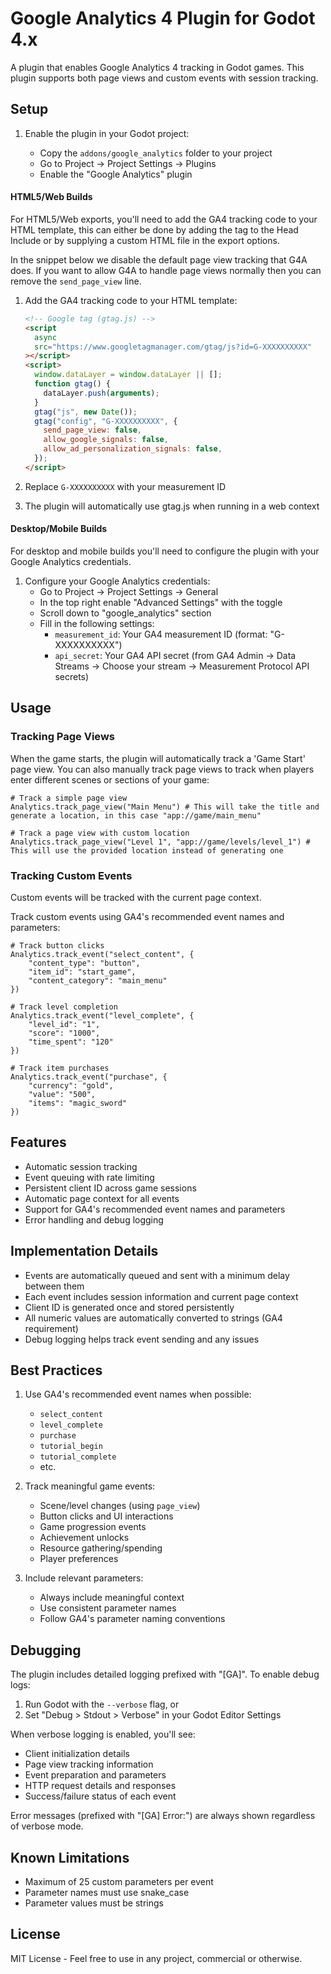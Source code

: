 # Google Analytics 4 Plugin for Godot 4.x

A plugin that enables Google Analytics 4 tracking in Godot games. This plugin supports both page views and custom events with session tracking.

## Setup

1. Enable the plugin in your Godot project:

   - Copy the `addons/google_analytics` folder to your project
   - Go to Project → Project Settings → Plugins
   - Enable the "Google Analytics" plugin

#### HTML5/Web Builds

For HTML5/Web exports, you'll need to add the GA4 tracking code to your HTML template, this can either be done by adding the tag to the Head Include or by supplying a custom HTML file in the export options.

In the snippet below we disable the default page view tracking that G4A does. If you want to allow G4A to handle page views normally then you can remove the `send_page_view` line.

1. Add the GA4 tracking code to your HTML template:

   ```html
   <!-- Google tag (gtag.js) -->
   <script
     async
     src="https://www.googletagmanager.com/gtag/js?id=G-XXXXXXXXXX"
   ></script>
   <script>
     window.dataLayer = window.dataLayer || [];
     function gtag() {
       dataLayer.push(arguments);
     }
     gtag("js", new Date());
     gtag("config", "G-XXXXXXXXXX", {
       send_page_view: false,
       allow_google_signals: false,
       allow_ad_personalization_signals: false,
     });
   </script>
   ```

2. Replace `G-XXXXXXXXXX` with your measurement ID
3. The plugin will automatically use gtag.js when running in a web context

#### Desktop/Mobile Builds

For desktop and mobile builds you'll need to configure the plugin with your Google Analytics credentials.

1. Configure your Google Analytics credentials:
   - Go to Project → Project Settings → General
   - In the top right enable "Advanced Settings" with the toggle
   - Scroll down to "google_analytics" section
   - Fill in the following settings:
     - `measurement_id`: Your GA4 measurement ID (format: "G-XXXXXXXXXX")
     - `api_secret`: Your GA4 API secret (from GA4 Admin → Data Streams → Choose your stream → Measurement Protocol API secrets)

## Usage

### Tracking Page Views

When the game starts, the plugin will automatically track a 'Game Start' page view. You can also manually track page views to track when players enter different scenes or sections of your game:

```gdscript
# Track a simple page view
Analytics.track_page_view("Main Menu") # This will take the title and generate a location, in this case "app://game/main_menu"

# Track a page view with custom location
Analytics.track_page_view("Level 1", "app://game/levels/level_1") # This will use the provided location instead of generating one
```

### Tracking Custom Events

Custom events will be tracked with the current page context.

Track custom events using GA4's recommended event names and parameters:

```gdscript
# Track button clicks
Analytics.track_event("select_content", {
    "content_type": "button",
    "item_id": "start_game",
    "content_category": "main_menu"
})

# Track level completion
Analytics.track_event("level_complete", {
    "level_id": "1",
    "score": "1000",
    "time_spent": "120"
})

# Track item purchases
Analytics.track_event("purchase", {
    "currency": "gold",
    "value": "500",
    "items": "magic_sword"
})
```

## Features

- Automatic session tracking
- Event queuing with rate limiting
- Persistent client ID across game sessions
- Automatic page context for all events
- Support for GA4's recommended event names and parameters
- Error handling and debug logging

## Implementation Details

- Events are automatically queued and sent with a minimum delay between them
- Each event includes session information and current page context
- Client ID is generated once and stored persistently
- All numeric values are automatically converted to strings (GA4 requirement)
- Debug logging helps track event sending and any issues

## Best Practices

1. Use GA4's recommended event names when possible:

   - `select_content`
   - `level_complete`
   - `purchase`
   - `tutorial_begin`
   - `tutorial_complete`
   - etc.

2. Track meaningful game events:

   - Scene/level changes (using `page_view`)
   - Button clicks and UI interactions
   - Game progression events
   - Achievement unlocks
   - Resource gathering/spending
   - Player preferences

3. Include relevant parameters:
   - Always include meaningful context
   - Use consistent parameter names
   - Follow GA4's parameter naming conventions

## Debugging

The plugin includes detailed logging prefixed with "[GA]". To enable debug logs:

1. Run Godot with the `--verbose` flag, or
2. Set "Debug > Stdout > Verbose" in your Godot Editor Settings

When verbose logging is enabled, you'll see:

- Client initialization details
- Page view tracking information
- Event preparation and parameters
- HTTP request details and responses
- Success/failure status of each event

Error messages (prefixed with "[GA] Error:") are always shown regardless of verbose mode.

## Known Limitations

- Maximum of 25 custom parameters per event
- Parameter names must use snake_case
- Parameter values must be strings

## License

MIT License - Feel free to use in any project, commercial or otherwise.

